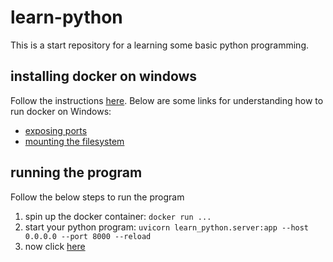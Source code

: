 # learn-python

This is a start repository for a learning some basic python programming.

## installing docker on windows

Follow the instructions [here](https://docs.docker.com/desktop/windows/install/).
Below are some links for understanding how to run docker on Windows:

- [exposing ports](https://docs.docker.com/desktop/windows/networking/)
- [mounting the filesystem](https://rominirani.com/docker-on-windows-mounting-host-directories-d96f3f056a2c)

## running the program

Follow the below steps to run the program

1. spin up the docker container: `docker run ...`
2. start your python program: `uvicorn learn_python.server:app --host 0.0.0.0 --port 8000 --reload`
3. now click [here](http://localhost:8000)
